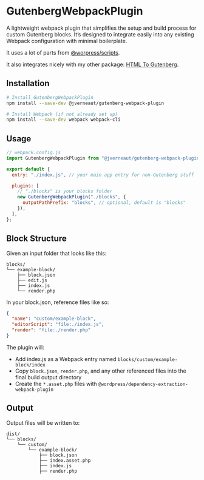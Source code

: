 # GutenbergWebpackPlugin

A lightweight webpack plugin that simplifies the setup and build process for custom Gutenberg blocks. It’s designed to integrate easily into any existing Webpack configuration with minimal boilerplate.

It uses a lot of parts from [@worpress/scripts](https://developer.wordpress.org/block-editor/reference-guides/packages/packages-scripts/).

It also integrates nicely with my other package: [HTML To Gutenberg](https://github.com/jverneaut/html-to-gutenberg).

## Installation

```sh
# Install GutenbergWebpackPlugin
npm install --save-dev @jverneaut/gutenberg-webpack-plugin

# Install Webpack (if not already set up)
npm install --save-dev webpack webpack-cli
```

## Usage

```js
// webpack.config.js
import GutenbergWebpackPlugin from "@jverneaut/gutenberg-webpack-plugin";

export default {
  entry: "./index.js", // your main app entry for non-Gutenberg stuff

  plugins: [
    // "./blocks" is your blocks folder
    new GutenbergWebpackPlugin("./blocks", {
      outputPathPrefix: "blocks", // optional, default is "blocks"
    }),
  ],
};
```

## Block Structure

Given an input folder that looks like this:

```
blocks/
└── example-block/
    ├── block.json
    ├── edit.js
    ├── index.js
    └── render.php
```

In your block.json, reference files like so:

```json
{
  "name": "custom/example-block",
  "editorScript": "file:./index.js",
  "render": "file:./render.php"
}
```

The plugin will:

- Add index.js as a Webpack entry named `blocks/custom/example-block/index`
- Copy `block.json`, `render.php`, and any other referenced files into the final build output directory
- Create the `*.asset.php` files with `@wordpress/dependency-extraction-webpack-plugin`

## Output

Output files will be written to:

```
dist/
└── blocks/
    └── custom/
        └── example-block/
            ├── block.json
            ├── index.asset.php
            ├── index.js
            ├── render.php
```

